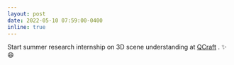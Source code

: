 ```yaml
---
layout: post
date: 2022-05-10 07:59:00-0400
inline: true
---
```


Start summer research internship on 3D scene understanding at <a href="https://www.qcraft.ai/en">QCraft</a> . :sparkles: :smile:

